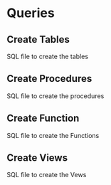 # Queries
## Create Tables
SQL file to create the tables
## Create Procedures
SQL file to create the procedures
## Create Function
SQL file to create the Functions
## Create Views
SQL file to create the Vews